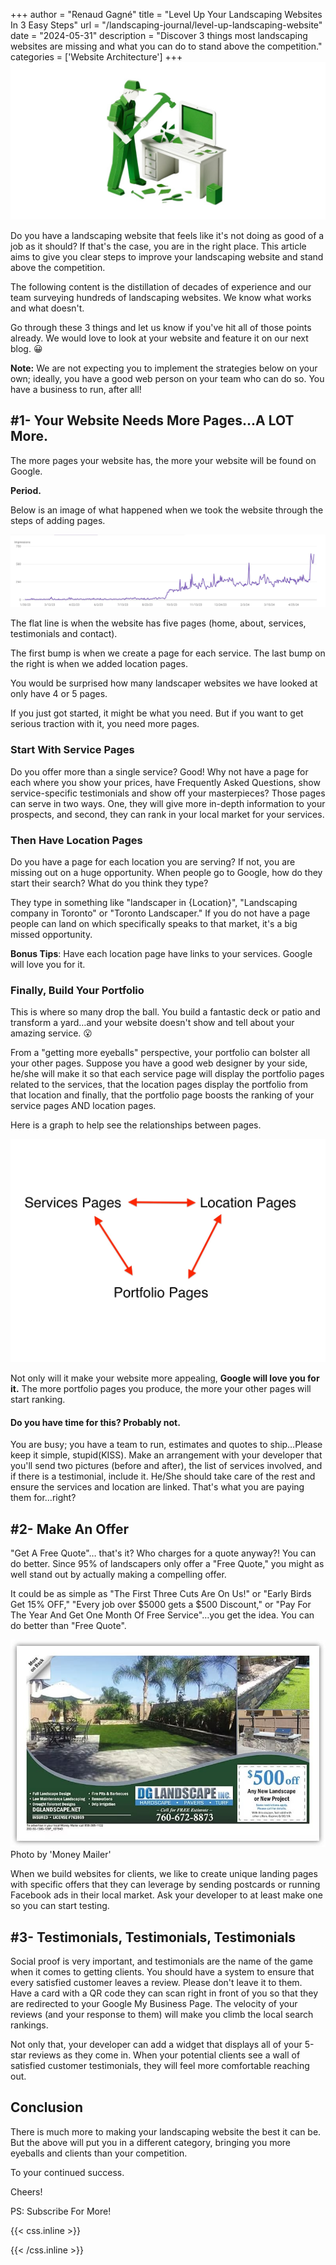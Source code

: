 +++
author = "Renaud Gagné"
title = "Level Up Your Landscaping Websites In 3 Easy Steps"
url = "/landscaping-journal/level-up-landscaping-website"
date = "2024-05-31"
description = "Discover 3 things most landscaping websites are missing and what you can do to stand above the competition."
categories = ['Website Architecture']
+++
![Drawing of websites](featured.jpg "What Is Missing On Most Landscaping Websites")

Do you have a landscaping website that feels like it's not doing as good of a job as it should? If that's the case, you are in the right place. This article aims to give you clear steps to improve your landscaping website and stand above the competition. 

The following content is the distillation of decades of experience and our team surveying hundreds of landscaping websites. We know what works and what doesn't.

Go through these 3 things and let us know if you've hit all of those points already. We would love to look at your website and feature it on our next blog. 😀

**Note:** We are not expecting you to implement the strategies below on your own; ideally, you have a good web person on your team who can do so. You have a business to run, after all!

## #1- Your Website Needs More Pages...A LOT More.

The more pages your website has, the more your website will be found on Google.

**Period.** 

Below is an image of what happened when we took the website through the steps of adding pages.

![Graph showing the increase in traffic when more pages are added to a landscaping website](more_pages_more_eyeballs.jpg "More Pages More Eyeballs")

The flat line is when the website has five pages (home, about, services, testimonials and contact).

The first bump is when we create a page for each service. The last bump on the right is when we added location pages.

You would be surprised how many landscaper websites we have looked at only have 4 or 5 pages.

If you just got started, it might be what you need. But if you want to get serious traction with it, you need more pages.

### Start With Service Pages

Do you offer more than a single service? Good! Why not have a page for each where you show your prices, have Frequently Asked Questions, show service-specific testimonials and show off your masterpieces? Those pages can serve in two ways. One, they will give more in-depth information to your prospects, and second, they can rank in your local market for your services.

### Then Have Location Pages

Do you have a page for each location you are serving? If not, you are missing out on a huge opportunity. When people go to Google, how do they start their search? What do you think they type?

They type in something like "landscaper in {Location}", "Landscaping company in Toronto" or "Toronto Landscaper." If you do not have a page people can land on which specifically speaks to that market, it's a big missed opportunity.

**Bonus Tips**: Have each location page have links to your services. Google will love you for it.

### Finally, Build Your Portfolio

This is where so many drop the ball. You build a fantastic deck or patio and transform a yard…and your website doesn't show and tell about your amazing service. 😮  

From a "getting more eyeballs" perspective, your portfolio can bolster all your other pages. Suppose you have a good web designer by your side, he/she will make it so that each service page will display the portfolio pages related to the services, that the location pages display the portfolio from that location and finally, that the portfolio page boosts the ranking of your service pages AND location pages.

Here is a graph to help see the relationships between pages.

![Graph showing the relations between the pages in the context of a landscaping website](relationship.jpg "Relationship between website pages")

Not only will it make your website more appealing, **Google will love you for it.** The more portfolio pages you produce, the more your other pages will start ranking. 

#### Do you have time for this? Probably not.

You are busy; you have a team to run, estimates and quotes to ship…Please keep it simple, stupid(KISS). Make an arrangement with your developer that you'll send two pictures (before and after), the list of services involved, and if there is a testimonial, include it. He/She should take care of the rest and ensure the services and location are linked. That's what you are paying them for…right?

## #2- Make An Offer

"Get A Free Quote"… that's it? Who charges for a quote anyway?!
You can do better. Since 95% of landscapers only offer a "Free Quote," you might as well stand out by actually making a compelling offer.

It could be as simple as "The First Three Cuts Are On Us!" or "Early Birds Get 15% OFF," "Every job over $5000 gets a $500 Discount," or "Pay For The Year And Get One Month Of Free Service"…you get the idea. You can do better than "Free Quote".

![Postcard example of an offer](offer.jpg "A postcard for landscapers")
Photo by 'Money Mailer'

When we build websites for clients, we like to create unique landing pages with specific offers that they can leverage by sending postcards or running Facebook ads in their local market. Ask your developer to at least make one so you can start testing.

## #3- Testimonials, Testimonials, Testimonials

Social proof is very important, and testimonials are the name of the game when it comes to getting clients. You should have a system to ensure that every satisfied customer leaves a review. Please don't leave it to them. Have a card with a QR code they can scan right in front of you so that they are redirected to your Google My Business Page. The velocity of your reviews (and your response to them) will make you climb the local search rankings.

Not only that, your developer can add a widget that displays all of your 5-star reviews as they come in. When your potential clients see a wall of satisfied customer testimonials, they will feel more comfortable reaching out.

## Conclusion

There is much more to making your landscaping website the best it can be. But the above will put you in a different category, bringing you more eyeballs and clients than your competition.

To your continued success.

Cheers!

PS: Subscribe For More!

{{< css.inline >}}

<style>
.emojify {
	font-family: Apple Color Emoji, Segoe UI Emoji, NotoColorEmoji, Segoe UI Symbol, Android Emoji, EmojiSymbols;
	font-size: 2rem;
	vertical-align: middle;
}
@media screen and (max-width:650px) {
  .nowrap {
    display: block;
    margin: 25px 0;
  }
}
</style>

{{< /css.inline >}}
